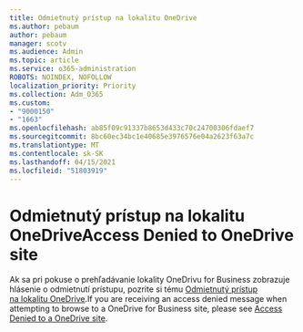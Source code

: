 ```yaml
---
title: Odmietnutý prístup na lokalitu OneDrive
ms.author: pebaum
author: pebaum
manager: scotv
ms.audience: Admin
ms.topic: article
ms.service: o365-administration
ROBOTS: NOINDEX, NOFOLLOW
localization_priority: Priority
ms.collection: Adm_O365
ms.custom:
- "9000150"
- "1663"
ms.openlocfilehash: ab85f09c91337b8653d433c70c24700306fdaef7
ms.sourcegitcommit: 8bc60ec34bc1e40685e3976576e04a2623f63a7c
ms.translationtype: MT
ms.contentlocale: sk-SK
ms.lasthandoff: 04/15/2021
ms.locfileid: "51803919"
---
```

# <a name="access-denied-to-onedrive-site"></a><span data-ttu-id="40e59-102">Odmietnutý prístup na lokalitu OneDrive</span><span class="sxs-lookup"><span data-stu-id="40e59-102">Access Denied to OneDrive site</span></span>

<span data-ttu-id="40e59-103">Ak sa pri pokuse o prehľadávanie lokality OneDrivu for Business zobrazuje hlásenie o odmietnutí prístupu, pozrite si tému [Odmietnutý prístup na lokalitu OneDrive](https://docs.microsoft.com/sharepoint/troubleshoot/administration/access-denied-or-need-permission-error-sharepoint-online-or-onedrive-for-business#when-accessing-a-onedrive-site).</span><span class="sxs-lookup"><span data-stu-id="40e59-103">If you are receiving an access denied message when attempting to browse to a OneDrive for Business site, please see [Access Denied to a OneDrive site](https://docs.microsoft.com/sharepoint/troubleshoot/administration/access-denied-or-need-permission-error-sharepoint-online-or-onedrive-for-business#when-accessing-a-onedrive-site).</span></span>
